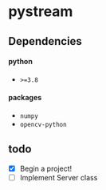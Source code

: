 # pystream

## Dependencies
#### python
- `>=3.8`
#### packages
- `numpy`
- `opencv-python`

## todo
- [x] Begin a project!
- [ ] Implement Server class
